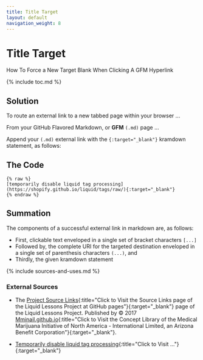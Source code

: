 ```yaml
---
title: Title Target
layout: default
navigation_weight: 8
---
```

# Title Target

How To Force a New Target Blank When Clicking A GFM Hyperlink

{% include toc.md %}

## Solution

To route an external link to a new tabbed page within your browser ...

From your GitHub Flavored Markdown, or **GFM** `(.md)` page ...

Append your `(.md)` external link with the `{:target="_blank"}` kramdown statement, as follows:

## The Code

```liquid
{% raw %}
[temporarily disable liquid tag processing](https://shopify.github.io/liquid/tags/raw/){:target="_blank"}
{% endraw %}
```

## Summation

The components of a successful external link in markdown are, as follows:

- First, clickable text enveloped in a single set of bracket characters `[...]`
- Followed by, the complete URI for the targeted destination enveloped in a single set of parenthesis characters `(...)`, and
- Thirdly, the given kramdown statement

{% include sources-and-uses.md %}

### External Sources

- The [Project Source Links](https://mminail.github.io/Liquid/Source-Liquid-Links.htm){:title="Click to Visit the Source Links page of the Liquid Lessons Project at GitHub pages"}{:target="_blank"} page of the Liquid Lessons Project. Published by © 2017 [Mminail.github.io](https://mminail.github.io/){:title="Click to Visit the Concept Library of the Medical Marijuana Initiative of North America - International Limited, an Arizona Benefit Corporation"}{:target="_blank"}.

- [Temporarily disable liquid tag processing](https://shopify.github.io/liquid/tags/raw/){:title="Click to Visit ..."}{:target="_blank"}
